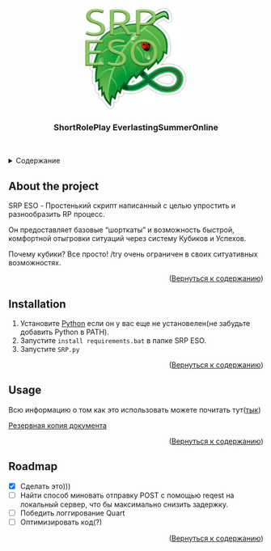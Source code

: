 <!-- Original Best-README-Template https://github.com/othneildrew/Best-README-Template -->

<!-- PROJECT LOGO -->
<br />
<div align="center">
  <a href="https://github.com/lolerfox/SRPESO_PyApi">
    <img src="src/ui/img/SRP ESO.png" alt="Logo" width="200" height="200">
  </a>

  <h3 align="center">ShortRolePlay EverlastingSummerOnline</h3>
    <br />
  </p>
</div>


<a name="readme-top"></a>
<!-- TABLE OF CONTENTS -->
<details>
  <summary>Cодержание</summary>
  <ol>
    <li>
      <a href="#about-the-project">О проекте</a>
    </li>
    <li>
      <a href="#installation">Устанновка</a>
    </li>
    <li><a href="#usage">Использование</a></li>
    <li><a href="#roadmap">Roadmap</a></li>
  </ol>
</details>



<!-- ABOUT THE PROJECT -->
## About the project
SRP ESO - Простенький скрипт написанный с целью упростить и разнообразить RP процесс.

Он предоставляет базовые “шорткаты” и возможность быстрой, комфортной отыгровки ситуаций через систему Кубиков и Успехов.

Почему кубики? Все просто! /try очень ограничен в своих ситуативных возможностях.

<p align="right">(<a href="#readme-top">Вернуться к содержанию</a>)</p>


<!-- INSTALLATION -->
## Installation

1. Установите [Python](https://www.python.org/) если он у вас еще не установелен(не забудьте добавить Python в PATH).
2. Запустите `install requirements.bat` в папке SRP ESO.
3. Запустите `SRP.py`

<p align="right">(<a href="#readme-top">Вернуться к содержанию</a>)</p>



<!-- USAGE EXAMPLES -->
## Usage

Всю информацию о том как это использовать можете почитать тут([тык](https://docs.google.com/document/d/1F1_IYIIW83BIl3Dsi7mnnKBOw_KyRl_DF0ezBFRBsl0/edit))

[Резервная копия документа](https://github.com/lolerfox/SRPESO_PyApi/tree/master/Usage)
<p align="right">(<a href="#readme-top">Вернуться к содержанию</a>)</p>



<!-- ROADMAP -->
## Roadmap

- [x] Сделать это)))
- [ ] Найти способ миновать отправку POST с помощью reqest на локальный сервер, что бы максимально снизить задержку.
- [ ] Победить логгирование Quart
- [ ] Оптимизировать код(?)

<p align="right">(<a href="#readme-top">Вернуться к содержанию</a>)</p>
